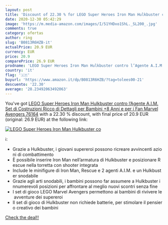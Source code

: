 ```yaml
---
layout: post
title: 'Discount of 22.30 % for LEGO Super Heroes Iron Man Hulkbuster co'
date: 2020-12-30 05:42:29
image: 'https://m.media-amazon.com/images/I/51YHDxo1ShL._SL200_.jpg'
comments: true
category: ofertas
author: ring
slug: 'B0813R6HZB-it'
actualPrice: 20.9 EUR
currency: EUR
price: 20.9
comparePrice: 26.9 EUR
prodname: 'LEGO Super Heroes Iron Man Hulkbuster contro l’Agente A.I.M.  Set di Costruzioni Ricco di Dettagli per Bambini +8 Anni e per i Fan Marvel Avengers  76164'
country: 'it'
flag: '🇮🇹'
buyurl: 'https://www.amazon.it/dp/B0813R6HZB/?tag=tolees00-21'
descuento: '22.30'
average: '28.23492063492063'
---
```


You've got [LEGO Super Heroes Iron Man Hulkbuster contro l’Agente A.I.M.  Set di Costruzioni Ricco di Dettagli per Bambini +8 Anni e per i Fan Marvel Avengers  76164](https://www.amazon.it/dp/B0813R6HZB/?tag=tolees00-21) with a  22.30 % discount, with final price of 20.9 EUR (original: 26.9 EUR) at the following link:

[![LEGO Super Heroes Iron Man Hulkbuster co](https://m.media-amazon.com/images/I/51YHDxo1ShL._SL200_.jpg)](https://www.amazon.it/dp/B0813R6HZB/?tag=tolees00-21)

ℹ️:

- Grazie a Hulkbuster, i giovani supereroi possono ricreare avvincenti azioni di combattimento
- È possibile inserire Iron Man nell’armatura di Hulkbuster e posizionare Rescue nella torretta con shooter integrata
- Include le minifigure di Iron Man, Rescue e 2 agenti A.I.M. e un Hulkbuster snodabile
- Grazie agli arti snodabili, i bambini possono far assumere a Hulkbuster innumerevoli posizioni per affrontare al meglio nuovi scontri senza fine
- I set di gioco LEGO Marvel Avengers permettono ai bambini di rivivere le avventure dei supereroi
- Il set di gioco di Hulkbuster non richiede batterie, per stimolare il pensiero creativo dei bambini

[Check the deal!!](https://www.amazon.it/dp/B0813R6HZB/?tag=tolees00-21)
